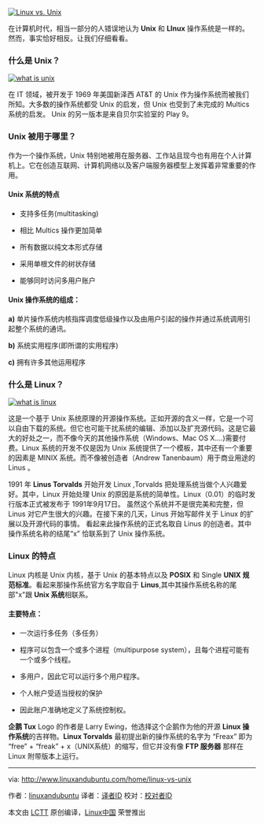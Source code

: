 ﻿
 [![Linux vs. Unix](http://www.linuxandubuntu.com/uploads/2/1/1/5/21152474/unix-vs-linux_orig.jpg)][1] 

 在计算机时代，相当一部分的人错误地认为 **Unix** 和 **LInux** 操作系统是一样的。然而，事实恰好相反。让我们仔细看看。
 
### 什么是 Unix？
 
 [![what is unix](http://www.linuxandubuntu.com/uploads/2/1/1/5/21152474/unix_orig.png)][2] 

  在 IT 领域，被开发于 1969 年美国新泽西 AT&T 的 Unix 作为操作系统而被我们所知。大多数的操作系统都受 Unix 的启发，但 Unix 也受到了未完成的 Multics 系统的启发。 Unix 的另一版本是来自贝尔实验室的 Play 9。

### Unix 被用于哪里？  

作为一个操作系统，Unix 特别地被用在服务器、工作站且现今也有用在个人计算机上。它在创造互联网、计算机网络以及客户端服务器模型上发挥着非常重要的作用。

####  Unix 系统的特点

*	支持多任务(multitasking)

*	相比 Multics 操作更加简单

*	所有数据以纯文本形式存储

*	采用单根文件的树状存储

*	能够同时访问多用户账户

#### Unix 操作系统的组成：

**a)** 单片操作系统内核指挥调度低级操作以及由用户引起的操作并通过系统调用引起整个系统的通讯。

**b)** 系统实用程序(即所谓的实用程序)

**c)** 拥有许多其他运用程序

### 什么是 Linux？

 [![what is linux](http://www.linuxandubuntu.com/uploads/2/1/1/5/21152474/linux_orig.png)][4] 

这是一个基于 Unix 系统原理的开源操作系统。正如开源的含义一样，它是一个可以自由下载的系统。但它也可能干扰系统的编辑、添加以及扩充源代码。这是它最大的好处之一，而不像今天的其他操作系统（Windows、Mac OS X....)需要付费。Linux 系统的开发不仅是因为 Unix 系统提供了一个模板，其中还有一个重要的因素是 MINIX 系统。而不像被创造者（Andrew Tanenbaum）用于商业用途的 Linus 。


1991 年 **Linus Torvalds** 开始开发 Linux ,Torvalds 把处理系统当做个人兴趣爱好。其中，Linux 开始处理 Unix 的原因是系统的简单性。Linux（0.01）的临时发行版本正式被发布于 1991年9月17日。
虽然这个系统并不是很完美和完整，但 Linus 对它产生很大的兴趣。在接下来的几天，Linus 开始写邮件关于 Linux 的扩展以及开源代码的事情。
看起来此操作系统的正式名取自 Linus 的创造者。其中 操作系统名称的结尾“x” 恰联系到了 Unix 操作系统。

### Linux 的特点

Linux 内核是 Unix 内核，基于 Unix 的基本特点以及 **POSIX** 和 Single **UNIX 规范标准**。看起来那操作系统官方名字取自于 **Linus**,其中其操作系统名称的尾部"x"跟 **Unix 系统**相联系。 

#### 主要特点：

*	一次运行多任务（多任务）

*	程序可以包含一个或多个进程（multipurpose system），且每个进程可能有一个或多个线程。

*	多用户，因此它可以运行多个用户程序。

*	个人帐户受适当授权的保护

*	因此账户准确地定义了系统控制权。

**企鹅 Tux** Logo 的作者是 Larry Ewing，他选择这个企鹅作为他的开源 **Linux 操作系统**的吉祥物。**Linux Torvalds** 最初提出新的操作系统的名字为 “Freax” 即为 “free” + “freak” + x（UNIX系统）的缩写，但它并没有像 **FTP 服务器** 那样在 Linux 附带版本上运行。 


--------------------------------------------------------------------------------

via: http://www.linuxandubuntu.com/home/linux-vs-unix

作者：[linuxandubuntu][a]
译者：[译者ID](https://github.com/HardworkFish)
校对：[校对者ID](https://github.com/校对者ID)

本文由 [LCTT](https://github.com/LCTT/TranslateProject) 原创编译，[Linux中国](https://linux.cn/) 荣誉推出

[a]:http://www.linuxandubuntu.com
[1]:http://www.linuxandubuntu.com/home/linux-vs-unix
[2]:http://www.linuxandubuntu.com/uploads/2/1/1/5/21152474/unix_orig.png
[3]:http://www.unix.org/what_is_unix.html
[4]:http://www.linuxandubuntu.com/uploads/2/1/1/5/21152474/linux_orig.png
[5]:https://www.linux.com
